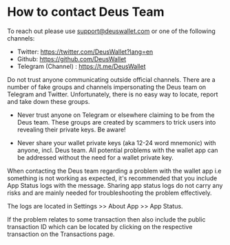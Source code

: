 # How to contact Deus Team

To reach out please use support@deuswallet.com or one of the following channels:

- Twitter: https://twitter.com/DeusWallet?lang=en
- Github: https://github.com/DeusWallet
- Telegram (Channel) : https://t.me/DeusWallet

Do not trust anyone communicating outside official channels. There are a number of fake groups and channels impersonating the Deus team on Telegram and Twitter. Unfortunately, there is no easy way to locate, report and take down these groups.

- Never trust anyone on Telegram or elsewhere claiming to be from the Deus team. These groups are created by scammers to trick users into revealing their private keys. Be aware!

- Never share your wallet private keys (aka 12-24 word mnemonic) with anyone, incl. Deus team. All potential problems with the wallet app can be addressed without the need for a wallet private key.

When contacting the Deus team regarding a problem with the wallet app i.e something is not working as expected, it's recommended that you include App Status logs with the message. Sharing app status logs do not carry any risks and are mainly needed for troubleshooting the problem effectively.

The logs are located in Settings >> About App >> App Status.

If the problem relates to some transaction then also include the public transaction ID which can be located by clicking on the respective transaction on the Transactions page.
